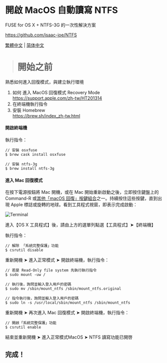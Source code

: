 # 開啟 MacOS 自動讀寫 NTFS

FUSE for OS X + NTFS-3G 的一次性解決方案

https://github.com/isaac-joe/NTFS


[繁體中文](https://github.com/isaac-joe/NTFS/blob/master/README.md) | [简体中文](https://github.com/isaac-joe/NTFS/blob/master/README-zhcn.md)


> # 開始之前

熟悉如何進入回復模式，與建立執行環境

1. 如何 進入 MacOS 回復模式 Recovery Mode   
https://support.apple.com/zh-tw/HT201314
2. 在終端機執行指令
3. 安裝 Homebrew  
https://brew.sh/index_zh-tw.html

#### 開啟終端機

執行指令：


```
// 安裝 osxfuse
$ brew cask install osxfuse

// 安裝 ntfs-3g
$ brew install ntfs-3g
```

#### 進入 Mac 回復模式

在按下電源按鈕將 Mac 開機，或在 Mac 開始重新啟動之後，立即按住鍵盤上的 Command-R 或[其他「macOS 回復」按鍵組合](https://support.apple.com/zh-tw/HT204904)之一。持續按住這些按鍵，直到出現 Apple 標誌或旋轉的地球。看到工具程式視窗，即表示完成啟動：

![Terminal](https://github.com/isaac-joe/NTFS/blob/master/images/terminal.png?raw=true)

進入【OS X 工具程式】後，請由上方的選單列點選【工具程式】➤【終端機】

執行指令：

```
// 解除 「系統完整保護」功能
$ csrutil disable
```

重新開機 ➤ 進入正常模式 ➤ 開啟終端機，執行指令：

```
// 若是 Read-Only file system 先執行執行指令
$ sudo mount -uw /

// 執行後，詢問並輸入登入用戶的密碼
$ sudo mv /sbin/mount_ntfs /sbin/mount_ntfs.original

// 指令執行後，詢問並輸入登入用戶的密碼
$ sudo ln -s /usr/local/sbin/mount_ntfs /sbin/mount_ntfs
```

重新開機 ➤ 再次進入 Mac 回復模式 ➤ 開啟終端機，執行指令：

```
// 開啟「系統完整保護」功能
$ csrutil enable
```

結束並重新開機 ➤ 進入正常模式MacOS ➤ NTFS 讀寫功能已開啓

## 完成！

